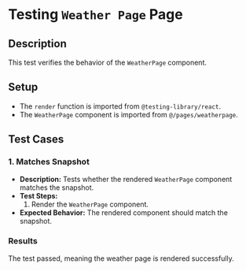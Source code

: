 # Testing `Weather Page` Page

## Description
This test verifies the behavior of the `WeatherPage` component.

## Setup
- The `render` function is imported from `@testing-library/react`.
- The `WeatherPage` component is imported from `@/pages/weatherpage`.

## Test Cases

### 1. Matches Snapshot
- **Description:** Tests whether the rendered `WeatherPage` component matches the snapshot.
- **Test Steps:**
  1. Render the `WeatherPage` component.
- **Expected Behavior:** The rendered component should match the snapshot.

### Results
The test passed, meaning the weather page is rendered successfully. 
